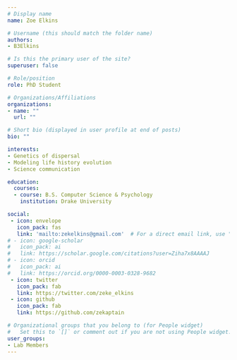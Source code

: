 ```yaml
---
# Display name
name: Zoe Elkins

# Username (this should match the folder name)
authors:
- B3Elkins

# Is this the primary user of the site?
superuser: false

# Role/position
role: PhD Student

# Organizations/Affiliations
organizations:
- name: ""
  url: ""

# Short bio (displayed in user profile at end of posts)
bio: ""

interests:
- Genetics of dispersal
- Modeling life history evolution
- Science communication

education:
  courses:
  - course: B.S. Computer Science & Psychology
    institution: Drake University 

social:
 - icon: envelope
   icon_pack: fas
   link: 'mailto:zekelkins@gmail.com'  # For a direct email link, use "mailto:test@example.org".
# - icon: google-scholar
#   icon_pack: ai
#   link: https://scholar.google.com/citations?user=Ziha7x8AAAAJ
# - icon: orcid
#   icon_pack: ai
#   link: https://orcid.org/0000-0003-0328-9682
 - icon: twitter
   icon_pack: fab
   link: https://twitter.com/zeke_elkins
 - icon: github
   icon_pack: fab
   link: https://github.com/zekaptain

# Organizational groups that you belong to (for People widget)
#   Set this to `[]` or comment out if you are not using People widget.
user_groups:
- Lab Members
---
```

